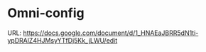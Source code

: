 # Omni-config

URL: https://docs.google.com/document/d/1_HNAEaJBRR5dN1ti-ypDRAlZ4HJMsyYTfDj5Kk_jLWU/edit
